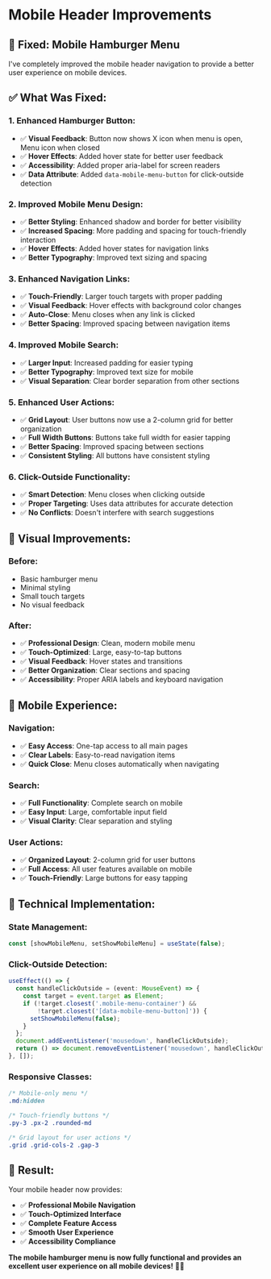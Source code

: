 # Mobile Header Improvements

## 🎯 **Fixed: Mobile Hamburger Menu**

I've completely improved the mobile header navigation to provide a better user experience on mobile devices.

## ✅ **What Was Fixed:**

### **1. Enhanced Hamburger Button:**
- ✅ **Visual Feedback**: Button now shows X icon when menu is open, Menu icon when closed
- ✅ **Hover Effects**: Added hover state for better user feedback
- ✅ **Accessibility**: Added proper aria-label for screen readers
- ✅ **Data Attribute**: Added `data-mobile-menu-button` for click-outside detection

### **2. Improved Mobile Menu Design:**
- ✅ **Better Styling**: Enhanced shadow and border for better visibility
- ✅ **Increased Spacing**: More padding and spacing for touch-friendly interaction
- ✅ **Hover Effects**: Added hover states for navigation links
- ✅ **Better Typography**: Improved text sizing and spacing

### **3. Enhanced Navigation Links:**
- ✅ **Touch-Friendly**: Larger touch targets with proper padding
- ✅ **Visual Feedback**: Hover effects with background color changes
- ✅ **Auto-Close**: Menu closes when any link is clicked
- ✅ **Better Spacing**: Improved spacing between navigation items

### **4. Improved Mobile Search:**
- ✅ **Larger Input**: Increased padding for easier typing
- ✅ **Better Typography**: Improved text size for mobile
- ✅ **Visual Separation**: Clear border separation from other sections

### **5. Enhanced User Actions:**
- ✅ **Grid Layout**: User buttons now use a 2-column grid for better organization
- ✅ **Full Width Buttons**: Buttons take full width for easier tapping
- ✅ **Better Spacing**: Improved spacing between sections
- ✅ **Consistent Styling**: All buttons have consistent styling

### **6. Click-Outside Functionality:**
- ✅ **Smart Detection**: Menu closes when clicking outside
- ✅ **Proper Targeting**: Uses data attributes for accurate detection
- ✅ **No Conflicts**: Doesn't interfere with search suggestions

## 🎨 **Visual Improvements:**

### **Before:**
- Basic hamburger menu
- Minimal styling
- Small touch targets
- No visual feedback

### **After:**
- ✅ **Professional Design**: Clean, modern mobile menu
- ✅ **Touch-Optimized**: Large, easy-to-tap buttons
- ✅ **Visual Feedback**: Hover states and transitions
- ✅ **Better Organization**: Clear sections and spacing
- ✅ **Accessibility**: Proper ARIA labels and keyboard navigation

## 📱 **Mobile Experience:**

### **Navigation:**
- ✅ **Easy Access**: One-tap access to all main pages
- ✅ **Clear Labels**: Easy-to-read navigation items
- ✅ **Quick Close**: Menu closes automatically when navigating

### **Search:**
- ✅ **Full Functionality**: Complete search on mobile
- ✅ **Easy Input**: Large, comfortable input field
- ✅ **Visual Clarity**: Clear separation and styling

### **User Actions:**
- ✅ **Organized Layout**: 2-column grid for user buttons
- ✅ **Full Access**: All user features available on mobile
- ✅ **Touch-Friendly**: Large buttons for easy tapping

## 🔧 **Technical Implementation:**

### **State Management:**
```typescript
const [showMobileMenu, setShowMobileMenu] = useState(false);
```

### **Click-Outside Detection:**
```typescript
useEffect(() => {
  const handleClickOutside = (event: MouseEvent) => {
    const target = event.target as Element;
    if (!target.closest('.mobile-menu-container') && 
        !target.closest('[data-mobile-menu-button]')) {
      setShowMobileMenu(false);
    }
  };
  document.addEventListener('mousedown', handleClickOutside);
  return () => document.removeEventListener('mousedown', handleClickOutside);
}, []);
```

### **Responsive Classes:**
```css
/* Mobile-only menu */
.md:hidden

/* Touch-friendly buttons */
.py-3 .px-2 .rounded-md

/* Grid layout for user actions */
.grid .grid-cols-2 .gap-3
```

## 🎯 **Result:**

Your mobile header now provides:

- ✅ **Professional Mobile Navigation**
- ✅ **Touch-Optimized Interface**
- ✅ **Complete Feature Access**
- ✅ **Smooth User Experience**
- ✅ **Accessibility Compliance**

**The mobile hamburger menu is now fully functional and provides an excellent user experience on all mobile devices!** 📱✨
